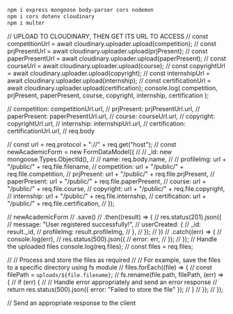 ```bash
npm i express mongoose body-parser cors nodemon
npm i cors dotenv cloudinary
npm i multer
```

// UPLOAD TO CLOUDINARY, THEN GET ITS URL TO ACCESS
// const competitionUrl = await cloudinary.uploader.upload(competition);
// const prjPresentUrl = await cloudinary.uploader.upload(prjPresent);
// const paperPresentUrl = await cloudinary.uploader.upload(paperPresent);
// const courseUrl = await cloudinary.uploader.upload(course);
// const copyrightUrl = await cloudinary.uploader.upload(copyright);
// const internshipUrl = await cloudinary.uploader.upload(internship);
// const certificationUrl = await cloudinary.uploader.upload(certification);
console.log(
competition,
prjPresent,
paperPresent,
course,
copyright,
internship,
certification
);

// competition: competitionUrl.url,
// prjPresent: prjPresentUrl.url,
// paperPresent: paperPresentUrl.url,
// course: courseUrl.url,
// copyright: copyrightUrl.url,
// internship: internshipUrl.url,
// certification: certificationUrl.url,
// req.body

// const url = req.protocol + "://" + req.get("host");
// const newAcademicForm = new FormDataModel({
// // \_id: new mongoose.Types.ObjectId(),
// // name: req.body.name,
// // profileImg: url + "/public/" + req.file.filename,
// competition: url + "/public/" + req.file.competition,
// prjPresent: url + "/public/" + req.file.prjPresent,
// paperPresent: url + "/public/" + req.file.paperPresent,
// course: url + "/public/" + req.file.course,
// copyright: url + "/public/" + req.file.copyright,
// internship: url + "/public/" + req.file.internship,
// certification: url + "/public/" + req.file.certification,
// });

// newAcademicForm
// .save()
// .then((result) => {
// res.status(201).json({
// message: "User registered successfully!",
// userCreated: {
// \_id: result.\_id,
// profileImg: result.profileImg,
// },
// });
// })
// .catch((err) => {
// console.log(err),
// res.status(500).json({
// error: err,
// });
// });
// Handle the uploaded files
console.log(req.files);
// const files = req.files;

// // Process and store the files as required
// // For example, save the files to a specific directory using fs module
// files.forEach((file) => {
// const filePath = `uploads/${file.filename}`;
// fs.rename(file.path, filePath, (err) => {
// if (err) {
// // Handle error appropriately and send an error response
// return res.status(500).json({ error: "Failed to store the file" });
// }
// });
// });

// Send an appropriate response to the client
